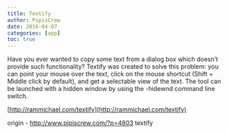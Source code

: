 ```yaml
---
title: Textify
author: PipisCrew
date: 2016-04-07
categories: [app]
toc: true
---
```


Have you ever wanted to copy some text from a dialog box which doesn’t provide such functionality?
Textify was created to solve this problem: you can point your mouse over the text, click on the mouse shortcut (Shift + Middle click by default), and get a selectable view of the text.
The tool can be launched with a hidden window by using the -hidewnd command line switch.

[http://rammichael.com/textify](http://rammichael.com/textify)

origin - http://www.pipiscrew.com/?p=4803 textify